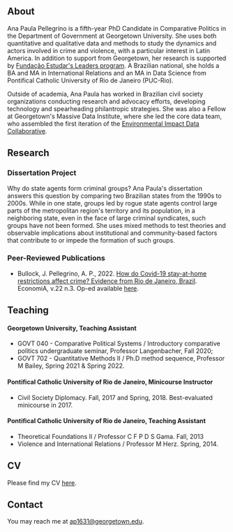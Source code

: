 ## About

Ana Paula Pellegrino is a fifth-year PhD Candidate in Comparative Politics in the Department of Government at Georgetown University. She uses both quantitative and qualitative data and methods to study the dynamics and actors involved in crime and violence, with a particular interest in Latin America. In addition to support from Georgetown, her research is supported by [Fundação Estudar's Leaders program](https://www.estudar.org.br/). A Brazilian national, she holds a BA and MA in International Relations and an MA in Data Science from Pontifical Catholic University of Rio de Janeiro (PUC-Rio).

Outside of academia, Ana Paula has worked in Brazilian civil society organizations conducting research and advocacy efforts, developing technology and spearheading philantropic strategies. She was also a Fellow at Georgetown's Massive Data Institute, where she led the core data team, who assembled the first iteration of the [Environmental Impact Data Collaborative](https://redivis.com/EIDC).

## Research

### Dissertation Project
Why do state agents form criminal groups? Ana Paula's dissertation answers this question by comparing two Brazilian states from the 1990s to 2000s. While in one state, groups led by rogue state agents control large parts of the metropolitan region's territory and its population, in a neighboring state, even in the face of large criminal syndicates, such groups have not been formed. She uses mixed methods to test theories and observable implications about institutional and community-based factors that contribute to or impede the formation of such groups.


### Peer-Reviewed Publications

- Bullock, J. Pellegrino, A. P., 2022. [How do Covid-19 stay-at-home restrictions affect crime? Evidence from Rio de Janeiro, Brazil](https://www.sciencedirect.com/science/article/pii/S1517758021000175). EconomiA, v.22 n.3.
Op-ed available [here](https://pp.nexojornal.com.br/opiniao/2022/Li%C3%A7%C3%B5es-pand%C3%AAmicas-para-pol%C3%ADticas-de-seguran%C3%A7a-p%C3%BAblica-efetivas).


## Teaching

#### Georgetown University, Teaching Assistant
- GOVT 040 - Comparative Political Systems / Introductory comparative politics undergraduate seminar, Professor Langenbacher, Fall 2020;
- GOVT 702 - Quantitative Methods II / Ph.D method sequence, Professor M Bailey, Spring 2021 & Spring 2022.

#### Pontifical Catholic University of Rio de Janeiro, Minicourse Instructor
- Civil Society Diplomacy. Fall, 2017 and Spring, 2018. Best-evaluated minicourse in 2017.

#### Pontifical Catholic University of Rio de Janeiro, Teaching Assistant
- Theoretical Foundations II / Professor C F P D S Gama. Fall, 2013
- Violence and International Relations / Professor M Herz. Spring, 2014.


## CV

Please find my CV [here](https://drive.google.com/file/d/1N6QkqLfu_ff6rZHIkoE_Gibay3gVzzm0/view?usp=sharing).


## Contact

You may reach me at <a href="mailto:ap1631@georgetown.edu">ap1631@georgetown.edu</a>.
